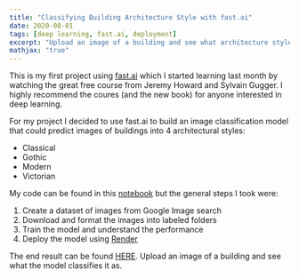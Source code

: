 ```yaml
---
title: "Classifying Building Architecture Style with fast.ai"
date: 2020-08-01
tags: [deep learning, fast.ai, deployment]
excerpt: "Upload an image of a building and see what architecture style it is"
mathjax: "true"
---
```


This is my first project using [fast.ai](https://docs.fast.ai/) which I started learning last month by watching the great free course from Jeremy Howard and Sylvain Gugger.  I highly recommend the coures (and the new book) for anyone interested in deep learning.

For my project I decided to use fast.ai to build an image classification model that could predict images of buildings into 4 architectural styles:
- Classical
- Gothic
- Modern
- Victorian

My code can be found in this [notebook](https://github.com/mtodisco10/fastaiProjects/blob/master/architecture_classifier.ipynb) but the general steps I took were:
1. Create a dataset of images from Google Image search
2. Download and format the images into labeled folders
3. Train the model and understand the performance
4. Deploy the model using [Render](https://render.com/)

The end result can be found [HERE](https://classifying-building-architecture.onrender.com/).  Upload an image of a building and see what the model classifies it as.

